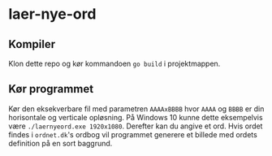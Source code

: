 # laer-nye-ord
## Kompiler
Klon dette repo og kør kommandoen `go build` i projektmappen.
## Kør programmet
Kør den eksekverbare fil med parametren `AAAAxBBBB` hvor `AAAA` og `BBBB` er din horisontale og verticale opløsning. På Windows 10 kunne dette eksempelvis være  `./laernyeord.exe 1920x1080`. Derefter kan du angive et ord. Hvis ordet findes i `ordnet.dk`'s ordbog vil programmet generere et billede med ordets definition på en sort baggrund.
